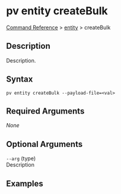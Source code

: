 # pv entity createBulk
[Command Reference](../../../README.md#command-reference) > [entity](./main.md) > createBulk

## Description
Description.

## Syntax
```
pv entity createBulk --payload-file=<val>
```

## Required Arguments
*None*

## Optional Arguments
`--arg` (type)  
Description

## Examples
```powershell

```